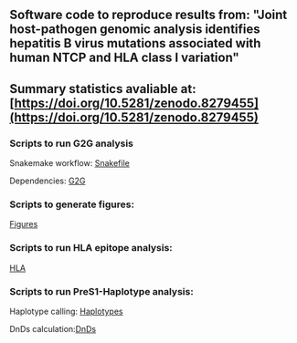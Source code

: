 ## Software code to reproduce results from: "Joint host-pathogen genomic analysis identifies hepatitis B virus mutations associated with human NTCP and HLA class I variation"
## Summary statistics avaliable at: [https://doi.org/10.5281/zenodo.8279455](https://doi.org/10.5281/zenodo.8279455)

### Scripts to run G2G analysis

Snakemake workflow: [Snakefile](workflow/Snakefile)

Dependencies: [G2G](workflow/scripts/G2G)

### Scripts to generate figures:

[Figures](workflow/scripts/Figures/)


### Scripts to run HLA epitope analysis:

[HLA](workflow/scripts/HLA/)

### Scripts to run PreS1-Haplotype analysis:

Haplotype calling: [Haplotypes](workflow/scripts/haplotypes/)


DnDs calculation:[DnDs](workflow/scripts/DnDs/)


